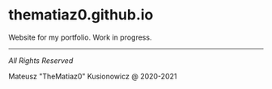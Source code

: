 # thematiaz0.github.io
Website for my portfolio. Work in progress.

***

*All Rights Reserved*

Mateusz "TheMatiaz0" Kusionowicz @ 2020-2021
